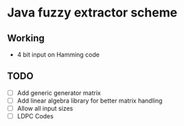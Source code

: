 # Java fuzzy extractor scheme

## Working

 - 4 bit input on Hamming code

## TODO

 - [ ] Add generic generator matrix
 - [ ] Add linear algebra library for better matrix handling
 - [ ] Allow all input sizes
 - [ ] LDPC Codes
